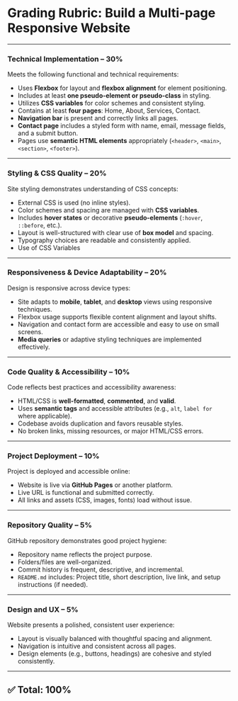 # Grading Rubric: Build a Multi-page Responsive Website

---

### **Technical Implementation – 30%**

Meets the following functional and technical requirements:

- Uses **Flexbox** for layout and **flexbox alignment** for element positioning.
- Includes at least **one pseudo-element or pseudo-class** in styling.
- Utilizes **CSS variables** for color schemes and consistent styling.
- Contains at least **four pages**: Home, About, Services, Contact.
- **Navigation bar** is present and correctly links all pages.
- **Contact page** includes a styled form with name, email, message fields, and a submit button.
- Pages use **semantic HTML elements** appropriately (`<header>`, `<main>`, `<section>`, `<footer>`).

---

### **Styling & CSS Quality – 20%**

Site styling demonstrates understanding of CSS concepts:

- External CSS is used (no inline styles).
- Color schemes and spacing are managed with **CSS variables**.
- Includes **hover states** or decorative **pseudo-elements** (`:hover`, `::before`, etc.).
- Layout is well-structured with clear use of **box model** and spacing.
- Typography choices are readable and consistently applied.
- Use of CSS Variables

---

### **Responsiveness & Device Adaptability – 20%**

Design is responsive across device types:

- Site adapts to **mobile**, **tablet**, and **desktop** views using responsive techniques.
- Flexbox usage supports flexible content alignment and layout shifts.
- Navigation and contact form are accessible and easy to use on small screens.
- **Media queries** or adaptive styling techniques are implemented effectively.

---

### **Code Quality & Accessibility – 10%**

Code reflects best practices and accessibility awareness:

- HTML/CSS is **well-formatted**, **commented**, and **valid**.
- Uses **semantic tags** and accessible attributes (e.g., `alt`, `label for` where applicable).
- Codebase avoids duplication and favors reusable styles.
- No broken links, missing resources, or major HTML/CSS errors.

---

### **Project Deployment – 10%**

Project is deployed and accessible online:

- Website is live via **GitHub Pages** or another platform.
- Live URL is functional and submitted correctly.
- All links and assets (CSS, images, fonts) load without issue.

---

### **Repository Quality – 5%**

GitHub repository demonstrates good project hygiene:

- Repository name reflects the project purpose.
- Folders/files are well-organized.
- Commit history is frequent, descriptive, and incremental.
- `README.md` includes: Project title, short description, live link, and setup instructions (if needed).

---

### **Design and UX – 5%**

Website presents a polished, consistent user experience:

- Layout is visually balanced with thoughtful spacing and alignment.
- Navigation is intuitive and consistent across all pages.
- Design elements (e.g., buttons, headings) are cohesive and styled consistently.

---

## ✅ Total: 100%
